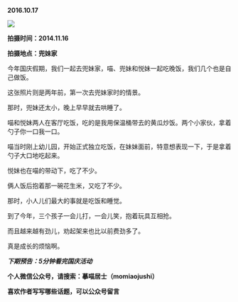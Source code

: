 
          
            
**2016.10.17**



![](//upload-images.jianshu.io/upload_images/51001-0e03dadf3ea44885.jpg)




**拍摄时间：2014.11.16**

**拍摄地点：兜妹家**

今年国庆假期，我们一起去兜妹家，喵、兜妹和悦妹一起吃晚饭，我们几个也是自己做饭。

这张照片则是两年前，第一次去兜妹家时的情景。

那时，兜妹还太小，晚上早早就去哄睡了。

喵和悦妹两人在客厅吃饭，吃的是我用保温桶带去的黄瓜炒饭。两个小家伙，拿着勺子你一口我一口。

喵当时刚上幼儿园，开始正式独立吃饭，在妹妹面前，特意想表现一下，于是拿着勺子大口地吃起来。

悦妹也在喵的带动下，吃了不少。

俩人饭后抱着那一碗花生米，又吃了不少。

那时，小人儿们最大的事就是吃饭和睡觉。

到了今年，三个孩子一会儿打，一会儿笑，抱着玩具互相抢。

而且越来越有劲儿，劝起架来也比以前费劲多了。

真是成长的烦恼啊。


***下期预告：5分钟看完国庆活动***


**个人微信公众号，请搜索：摹喵居士（momiaojushi）**

**喜欢作者写写哪些话题，可以公众号留言**

          
        